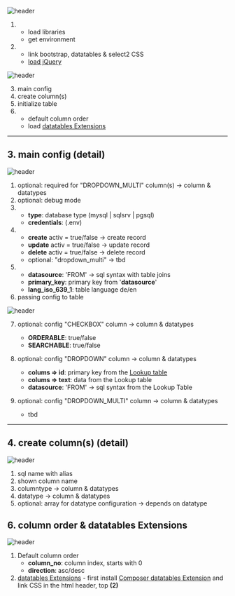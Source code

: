 ![header](https://datatableswebutility.net/img/docs/header.jpg)

1. - load libraries
   - get environment
2. - link bootstrap, datatables & select2 CSS
   - [load jQuery](https://api.jquery.com/)

![header](https://datatableswebutility.net/img/docs/body_1.jpg)

3. main config
4. create column(s)
5. initialize table
6. - default column order
   - load [datatables Extensions](https://datatables.net/extensions/index)

---

## 3. main config (detail)

![header](https://datatableswebutility.net/img/docs/basecfg_1.jpg)

1. optional: required for "DROPDOWN_MULTI" column(s) -> column & datatypes
2. optional: debug mode
3. - **type**: database type (mysql | sqlsrv | pgsql)
   - **credentials**: (.env)
4. - **create** activ = true/false -> create record
   - **update** activ = true/false -> update record
   - **delete** activ = true/false -> delete record
   - optional: "dropdown_multi" -> tbd
5. - **datasource**: 'FROM' -> sql syntax with table joins
   - **primary_key**: primary key from '**datasource**'
   - **lang_iso_639_1**: table language de/en
6. passing config to table

![header](https://datatableswebutility.net/img/docs/basecfg_2.jpg)

7. optional: config "CHECKBOX" column -> column & datatypes

   - **ORDERABLE**: true/false
   - **SEARCHABLE**: true/false

8. optional: config "DROPDOWN" column -> column & datatypes

   - **colums => id**: primary key from the [Lookup table](https://en.wikipedia.org/wiki/Lookup_table)
   - **colums => text**: data from the Lookup table
   - **datasource**: 'FROM' -> sql syntax from the Lookup Table

9. optional: config "DROPDOWN_MULTI" column -> column & datatypes

   - tbd

---

## 4. create column(s) (detail)

![header](https://datatableswebutility.net/img/docs/create_column.jpg)

1. sql name with alias
2. shown column name
3. columntype -> column & datatypes
4. datatype -> column & datatypes
5. optional: array for datatype configuration -> depends on datatype

## 6. column order & datatables Extensions

![header](https://datatableswebutility.net/img/docs/sort_ext_1.jpg)

1. Default column order
   - **column_no**: column index, starts with 0
   - **direction**: asc/desc
2. [datatables Extensions](https://datatables.net/extensions/index) - first install [Composer datatables Extension](https://packagist.org/packages/datatables.net/datatables.net?query=datatables.net%20extensions) and link CSS in the html header, top **(2)**
